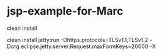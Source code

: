 # jsp-example-for-Marc

clean install

clean install jetty:run -Dhttps.protocols=TLSv1.1,TLSv1.2 -Dorg.eclipse.jetty.server.Request.maxFormKeys=20000 -X

